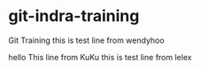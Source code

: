 # git-indra-training
Git Training
this is test line from wendyhoo

hello
This line from KuKu
this is test line from lelex
